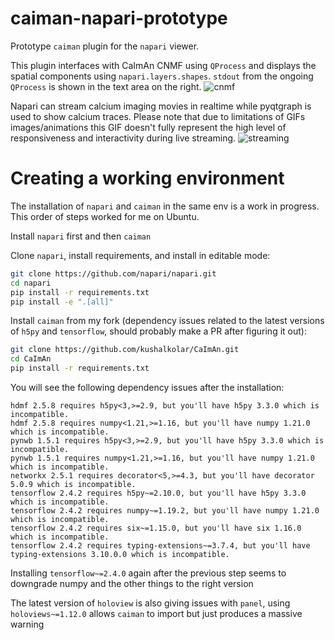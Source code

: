 # caiman-napari-prototype
Prototype `caiman` plugin for the `napari` viewer.

This plugin interfaces with CaImAn CNMF using `QProcess` and displays the spatial components using `napari.layers.shapes`. `stdout` from the ongoing `QProcess` is shown in the text area on the right.
![cnmf](./screenshots/cnmf_prototype.gif)

Napari can stream calcium imaging movies in realtime while pyqtgraph is used to show calcium traces. Please note that due to limitations of GIFs images/animations this GIF doesn't fully represent the high level of responsiveness and interactivity during live streaming.
![streaming](./screenshots/napari_streaming.gif)

# Creating a working environment
The installation of `napari` and `caiman` in the same env is a work in progress. This order of steps worked for me on Ubuntu.

Install `napari` first and then `caiman`

Clone `napari`, install requirements, and install in editable mode:

```bash
git clone https://github.com/napari/napari.git
cd napari
pip install -r requirements.txt
pip install -e ".[all]"
```

Install `caiman` from my fork (dependency issues related to the latest versions of `h5py` and `tensorflow`, should probably make a PR after figuring it out):

```bash
git clone https://github.com/kushalkolar/CaImAn.git
cd CaImAn
pip install -r requirements.txt
```

You will see the following dependency issues after the installation:

```
hdmf 2.5.8 requires h5py<3,>=2.9, but you'll have h5py 3.3.0 which is incompatible.
hdmf 2.5.8 requires numpy<1.21,>=1.16, but you'll have numpy 1.21.0 which is incompatible.
pynwb 1.5.1 requires h5py<3,>=2.9, but you'll have h5py 3.3.0 which is incompatible.
pynwb 1.5.1 requires numpy<1.21,>=1.16, but you'll have numpy 1.21.0 which is incompatible.
networkx 2.5.1 requires decorator<5,>=4.3, but you'll have decorator 5.0.9 which is incompatible.
tensorflow 2.4.2 requires h5py~=2.10.0, but you'll have h5py 3.3.0 which is incompatible.
tensorflow 2.4.2 requires numpy~=1.19.2, but you'll have numpy 1.21.0 which is incompatible.
tensorflow 2.4.2 requires six~=1.15.0, but you'll have six 1.16.0 which is incompatible.
tensorflow 2.4.2 requires typing-extensions~=3.7.4, but you'll have typing-extensions 3.10.0.0 which is incompatible.
```

Installing `tensorflow~=2.4.0` again after the previous step seems to downgrade numpy and the other things to the right version

The latest version of `holoview` is also giving issues with `panel`, using `holoviews~=1.12.0` allows `caiman` to import but just produces a massive warning
